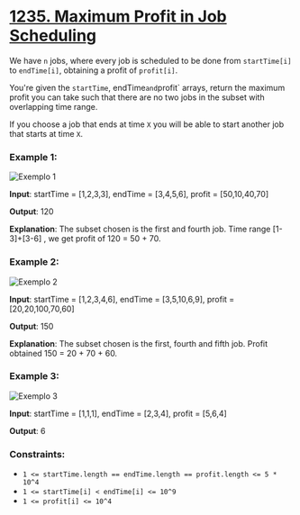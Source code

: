 # [1235. Maximum Profit in Job Scheduling](https://leetcode.com/problems/maximum-profit-in-job-scheduling/description/)

We have `n` jobs, where every job is scheduled to be done from `startTime[i]` to `endTime[i]`, obtaining a profit of `profit[i]`.

You're given the `startTime`,  endTime` and `profit` arrays, return the maximum profit you can take such that there are no two jobs in the subset with overlapping time range.

If you choose a job that ends at time `X` you will be able to start another job that starts at time `X`.

### Example 1:

![Exemplo 1](https://assets.leetcode.com/uploads/2019/10/10/sample1_1584.png)

**Input**: startTime = [1,2,3,3], endTime = [3,4,5,6], profit = [50,10,40,70]

**Output**: 120

**Explanation**: The subset chosen is the first and fourth job. 
Time range [1-3]+[3-6] , we get profit of 120 = 50 + 70.

### Example 2:

![Exemplo 2](https://assets.leetcode.com/uploads/2019/10/10/sample22_1584.png)

**Input**: startTime = [1,2,3,4,6], endTime = [3,5,10,6,9], profit = [20,20,100,70,60]

**Output**: 150

**Explanation**: The subset chosen is the first, fourth and fifth job. 
Profit obtained 150 = 20 + 70 + 60.

### Example 3:

![Exemplo 3](https://assets.leetcode.com/uploads/2019/10/10/sample3_1584.png)

**Input**: startTime = [1,1,1], endTime = [2,3,4], profit = [5,6,4]

**Output**: 6

### Constraints:
- `1 <= startTime.length == endTime.length == profit.length <= 5 * 10^4`
- `1 <= startTime[i] < endTime[i] <= 10^9`
- `1 <= profit[i] <= 10^4`

